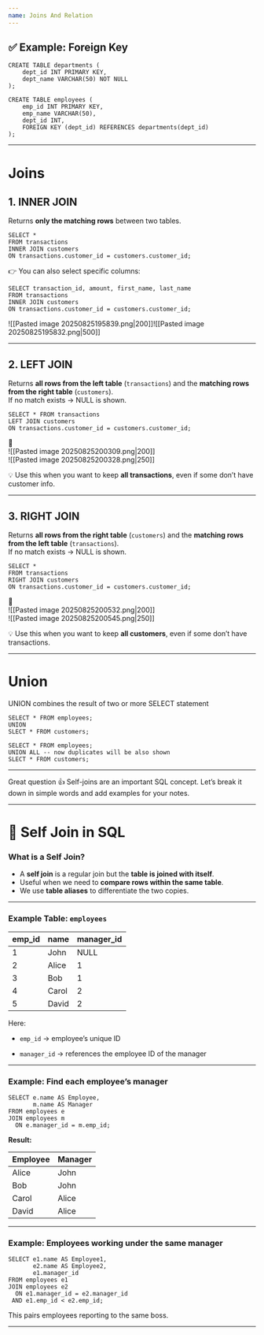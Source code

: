 ```yaml
---
name: Joins And Relation
---
```



## ✅ Example: Foreign Key

```mysql
CREATE TABLE departments (
    dept_id INT PRIMARY KEY,
    dept_name VARCHAR(50) NOT NULL
);
```

```mysql
CREATE TABLE employees (
    emp_id INT PRIMARY KEY,
    emp_name VARCHAR(50),
    dept_id INT,
    FOREIGN KEY (dept_id) REFERENCES departments(dept_id)
);
```

---

# Joins
## 1. **INNER JOIN**

Returns **only the matching rows** between two tables.

```mysql
SELECT * 
FROM transactions  
INNER JOIN customers
ON transactions.customer_id = customers.customer_id;
```

👉 You can also select specific columns:

```mysql
SELECT transaction_id, amount, first_name, last_name
FROM transactions
INNER JOIN customers
ON transactions.customer_id = customers.customer_id;
```


![[Pasted image 20250825195839.png|200]]![[Pasted image 20250825195832.png|500]]  


---

## 2. **LEFT JOIN**

Returns **all rows from the left table** (`transactions`) and the **matching rows from the right table** (`customers`).  
If no match exists → NULL is shown.

```mysql
SELECT * FROM transactions
LEFT JOIN customers
ON transactions.customer_id = customers.customer_id;
```

📸  
![[Pasted image 20250825200309.png|200]]  
![[Pasted image 20250825200328.png|250]]

💡 Use this when you want to keep **all transactions**, even if some don’t have customer info.

---

## 3. **RIGHT JOIN**

Returns **all rows from the right table** (`customers`) and the **matching rows from the left table** (`transactions`).  
If no match exists → NULL is shown.

```mysql
SELECT * 
FROM transactions
RIGHT JOIN customers
ON transactions.customer_id = customers.customer_id;
```

📸  
![[Pasted image 20250825200532.png|200]]  
![[Pasted image 20250825200545.png|250]]

💡 Use this when you want to keep **all customers**, even if some don’t have transactions.

---
# Union 

UNION combines the result of two or more SELECT statement 
```MYSQL
SELECT * FROM employees;
UNION 
SLECT * FROM customers;
```

```MYSQL
SELECT * FROM employees;
UNION ALL -- now duplicates will be also shown
SLECT * FROM customers;
```

---

Great question 👍 Self-joins are an important SQL concept. Let’s break it down in simple words and add examples for your notes.

---

# 🔹 Self Join in SQL

###  What is a Self Join?

- A **self join** is a regular join but the **table is joined with itself**. 
- Useful when we need to **compare rows within the same table**.
- We use **table aliases** to differentiate the two copies.

---

### Example Table: `employees`

|emp_id|name|manager_id|
|---|---|---|
|1|John|NULL|
|2|Alice|1|
|3|Bob|1|
|4|Carol|2|
|5|David|2|

Here:

- `emp_id` → employee’s unique ID
    
- `manager_id` → references the employee ID of the manager
    

---

### Example: Find each employee’s manager

```mysql
SELECT e.name AS Employee,
       m.name AS Manager
FROM employees e
JOIN employees m
  ON e.manager_id = m.emp_id;
```

**Result:**

|Employee|Manager|
|---|---|
|Alice|John|
|Bob|John|
|Carol|Alice|
|David|Alice|

---

### Example: Employees working under the same manager

```mysql
SELECT e1.name AS Employee1,
       e2.name AS Employee2,
       e1.manager_id
FROM employees e1
JOIN employees e2
  ON e1.manager_id = e2.manager_id
 AND e1.emp_id < e2.emp_id;
```

This pairs employees reporting to the same boss.

---

